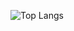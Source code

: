 ![Top Langs](https://github-readme-stats.vercel.app/api/top-langs/?username=elucid503&layout=pie&theme=dark)
